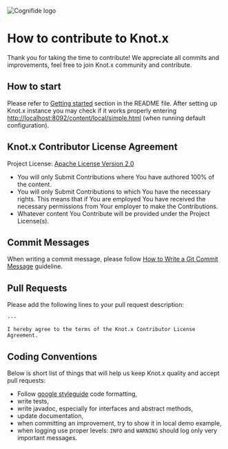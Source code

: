 ![Cognifide logo](http://cognifide.github.io/images/cognifide-logo.png)

# How to contribute to Knot.x
Thank you for taking the time to contribute!
We appreciate all commits and improvements, feel free to join Knot.x community and contribute.

## How to start
Please refer to [Getting started](https://github.com/Cognifide/knotx#getting-started) section in the README file.
After setting up Knot.x instance you may check if it works properly entering [http://localhost:8092/content/local/simple.html](http://localhost:8092/content/local/simple.html) (when running default configuration).

## Knot.x Contributor License Agreement
Project License: [Apache License Version 2.0](https://github.com/Cognifide/knotx/blob/master/LICENSE)
- You will only Submit Contributions where You have authored 100% of the content.
- You will only Submit Contributions to which You have the necessary rights. This means that if You are employed You have received the necessary permissions from Your employer to make the Contributions.
- Whatever content You Contribute will be provided under the Project License(s).

## Commit Messages
When writing a commit message, please follow [How to Write a Git Commit Message](http://chris.beams.io/posts/git-commit/) guideline.

## Pull Requests
Please add the following lines to your pull request description:

```
---

I hereby agree to the terms of the Knot.x Contributor License Agreement.
```

## Coding Conventions
Below is short list of things that will help us keep Knot.x quality and accept pull requests:
- Follow [google styleguide](https://github.com/google/styleguide) code formatting,
- write tests,
- write javadoc, especially for interfaces and abstract methods,
- update documentation,
- when committing an improvement, try to show it in local demo example,
- when logging use proper levels: `INFO` and `WARNING` should log only very important messages. 
